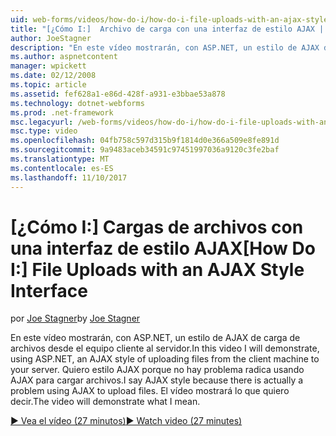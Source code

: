 ```yaml
---
uid: web-forms/videos/how-do-i/how-do-i-file-uploads-with-an-ajax-style-interface
title: "[¿Cómo I:]  Archivo de carga con una interfaz de estilo AJAX | Documentos de Microsoft"
author: JoeStagner
description: "En este vídeo mostrarán, con ASP.NET, un estilo de AJAX de carga de archivos desde el equipo cliente al servidor. Quiero estilo AJAX porque no hay un..."
ms.author: aspnetcontent
manager: wpickett
ms.date: 02/12/2008
ms.topic: article
ms.assetid: fef628a1-e86d-428f-a931-e3bbae53a878
ms.technology: dotnet-webforms
ms.prod: .net-framework
msc.legacyurl: /web-forms/videos/how-do-i/how-do-i-file-uploads-with-an-ajax-style-interface
msc.type: video
ms.openlocfilehash: 04fb758c597d315b9f1814d0e366a509e8fe891d
ms.sourcegitcommit: 9a9483aceb34591c97451997036a9120c3fe2baf
ms.translationtype: MT
ms.contentlocale: es-ES
ms.lasthandoff: 11/10/2017
---
```

<a name="how-do-i--file-uploads-with-an-ajax-style-interface"></a><span data-ttu-id="13198-104">[¿Cómo I:]  Cargas de archivos con una interfaz de estilo AJAX</span><span class="sxs-lookup"><span data-stu-id="13198-104">[How Do I:]  File Uploads with an AJAX Style Interface</span></span>
====================
<span data-ttu-id="13198-105">por [Joe Stagner](https://github.com/JoeStagner)</span><span class="sxs-lookup"><span data-stu-id="13198-105">by [Joe Stagner](https://github.com/JoeStagner)</span></span>

<span data-ttu-id="13198-106">En este vídeo mostrarán, con ASP.NET, un estilo de AJAX de carga de archivos desde el equipo cliente al servidor.</span><span class="sxs-lookup"><span data-stu-id="13198-106">In this video I will demonstrate, using ASP.NET, an AJAX style of uploading files from the client machine to your server.</span></span> <span data-ttu-id="13198-107">Quiero estilo AJAX porque no hay problema radica usando AJAX para cargar archivos.</span><span class="sxs-lookup"><span data-stu-id="13198-107">I say AJAX style because there is actually a problem using AJAX to upload files.</span></span> <span data-ttu-id="13198-108">El vídeo mostrará lo que quiero decir.</span><span class="sxs-lookup"><span data-stu-id="13198-108">The video will demonstrate what I mean.</span></span>

[<span data-ttu-id="13198-109">&#9654; Vea el vídeo (27 minutos)</span><span class="sxs-lookup"><span data-stu-id="13198-109">&#9654; Watch video (27 minutes)</span></span>](https://channel9.msdn.com/Blogs/ASP-NET-Site-Videos/how-do-i-file-uploads-with-an-ajax-style-interface)

